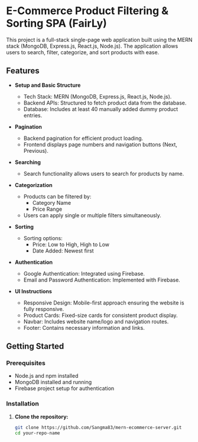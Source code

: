 
# E-Commerce Product Filtering & Sorting SPA (FairLy)

This project is a full-stack single-page web application built using the MERN stack (MongoDB, Express.js, React.js, Node.js). The application allows users to search, filter, categorize, and sort products with ease.

## Features

- **Setup and Basic Structure**
  - Tech Stack: MERN (MongoDB, Express.js, React.js, Node.js).
  - Backend APIs: Structured to fetch product data from the database.
  - Database: Includes at least 40 manually added dummy product entries.

- **Pagination**
  - Backend pagination for efficient product loading.
  - Frontend displays page numbers and navigation buttons (Next, Previous).

- **Searching**
  - Search functionality allows users to search for products by name.

- **Categorization**
  - Products can be filtered by:
    - Category Name
    - Price Range
  - Users can apply single or multiple filters simultaneously.

- **Sorting**
  - Sorting options:
    - Price: Low to High, High to Low
    - Date Added: Newest first

- **Authentication**
  - Google Authentication: Integrated using Firebase.
  - Email and Password Authentication: Implemented with Firebase.

- **UI Instructions**
  - Responsive Design: Mobile-first approach ensuring the website is fully responsive.
  - Product Cards: Fixed-size cards for consistent product display.
  - Navbar: Includes website name/logo and navigation routes.
  - Footer: Contains necessary information and links.

## Getting Started

### Prerequisites

- Node.js and npm installed
- MongoDB installed and running
- Firebase project setup for authentication

### Installation

1. **Clone the repository:**

   ```bash
   git clone https://github.com/Sangma83/mern-ecommerce-server.git
   cd your-repo-name

